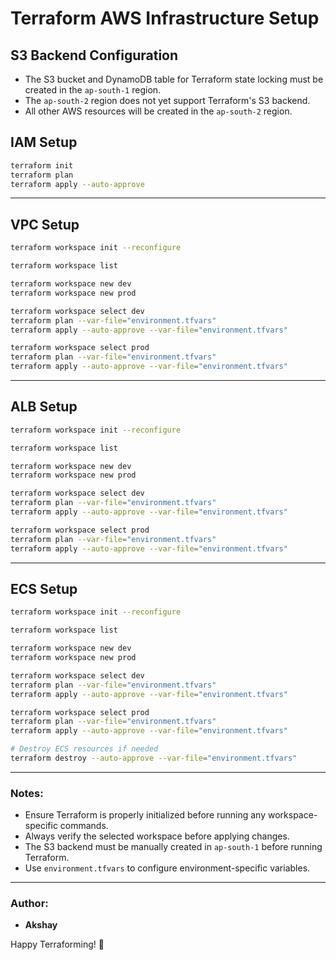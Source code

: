 # Terraform AWS Infrastructure Setup

## S3 Backend Configuration
- The S3 bucket and DynamoDB table for Terraform state locking must be created in the `ap-south-1` region.
- The `ap-south-2` region does not yet support Terraform's S3 backend.
- All other AWS resources will be created in the `ap-south-2` region.

## IAM Setup
```bash
terraform init
terraform plan
terraform apply --auto-approve
```

---

## VPC Setup
```bash
terraform workspace init --reconfigure

terraform workspace list

terraform workspace new dev
terraform workspace new prod

terraform workspace select dev
terraform plan --var-file="environment.tfvars"
terraform apply --auto-approve --var-file="environment.tfvars"

terraform workspace select prod
terraform plan --var-file="environment.tfvars"
terraform apply --auto-approve --var-file="environment.tfvars"
```

---

## ALB Setup
```bash
terraform workspace init --reconfigure

terraform workspace list

terraform workspace new dev
terraform workspace new prod

terraform workspace select dev
terraform plan --var-file="environment.tfvars"
terraform apply --auto-approve --var-file="environment.tfvars"

terraform workspace select prod
terraform plan --var-file="environment.tfvars"
terraform apply --auto-approve --var-file="environment.tfvars"
```

---

## ECS Setup
```bash
terraform workspace init --reconfigure

terraform workspace list

terraform workspace new dev
terraform workspace new prod

terraform workspace select dev
terraform plan --var-file="environment.tfvars"
terraform apply --auto-approve --var-file="environment.tfvars"

terraform workspace select prod
terraform plan --var-file="environment.tfvars"
terraform apply --auto-approve --var-file="environment.tfvars"

# Destroy ECS resources if needed
terraform destroy --auto-approve --var-file="environment.tfvars"
```

---

### Notes:
- Ensure Terraform is properly initialized before running any workspace-specific commands.
- Always verify the selected workspace before applying changes.
- The S3 backend must be manually created in `ap-south-1` before running Terraform.
- Use `environment.tfvars` to configure environment-specific variables.

---

### Author:
- **Akshay**

Happy Terraforming! 🚀
